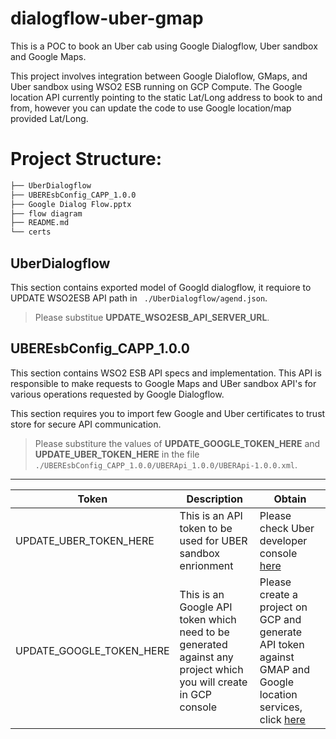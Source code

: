 # dialogflow-uber-gmap
This is a POC to book an Uber cab using Google Dialogflow, Uber sandbox and Google Maps.

This project involves integration between Google Dialoflow, GMaps, and Uber sandbox using WSO2 ESB running on GCP Compute. The Google location API currently pointing to the static Lat/Long address to book to and from, however you can update the code to use Google location/map provided Lat/Long.

# Project Structure:
```bash
├── UberDialogflow
├── UBEREsbConfig_CAPP_1.0.0
├── Google Dialog Flow.pptx
├── flow diagram
├── README.md
└── certs

```

## UberDialogflow
This section contains exported model of Googld dialogflow, it requiore to UPDATE WSO2ESB API path in ``` ./UberDialogflow/agend.json```. 
> Please substitue **UPDATE_WSO2ESB_API_SERVER_URL**.



## UBEREsbConfig_CAPP_1.0.0
This section contains WSO2 ESB API specs and implementation. This API is responsible to make requests to Google Maps and UBer sandbox API's for various operations requested by Google Dialogflow.

This section requires you to import few Google and Uber certificates to trust store for secure API communication. 
> Please substiture the values of **UPDATE_GOOGLE_TOKEN_HERE** and **UPDATE_UBER_TOKEN_HERE** in the file ``` ./UBEREsbConfig_CAPP_1.0.0/UBERApi_1.0.0/UBERApi-1.0.0.xml```.

---

|Token|Description| Obtain|
|--------|--------------------------------------------------|-----------------------------|
|UPDATE_UBER_TOKEN_HERE| This is an API token to be used for UBER sandbox enrionment| Please check Uber developer console [here](https://developer.uber.com/docs/riders/guides/authentication/introduction)|
|UPDATE_GOOGLE_TOKEN_HERE| This is an Google API token which need to be generated against any project which you will create in GCP console| Please create a project on GCP and generate API token against GMAP and Google location services, click [here](https://console.cloud.google.com/home/dashboard)|
